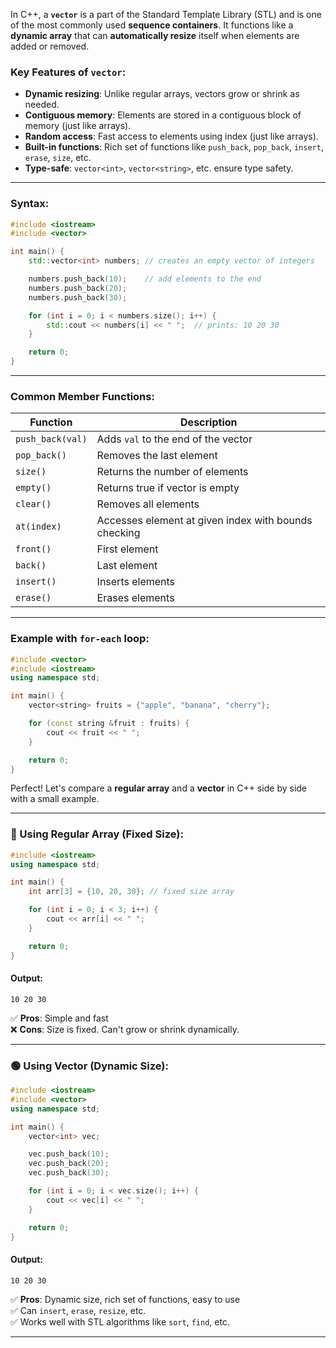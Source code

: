 In C++, a **`vector`** is a part of the Standard Template Library (STL) and is one of the most commonly used **sequence containers**. It functions like a **dynamic array** that can **automatically resize** itself when elements are added or removed.

### Key Features of `vector`:
- **Dynamic resizing**: Unlike regular arrays, vectors grow or shrink as needed.
- **Contiguous memory**: Elements are stored in a contiguous block of memory (just like arrays).
- **Random access**: Fast access to elements using index (just like arrays).
- **Built-in functions**: Rich set of functions like `push_back`, `pop_back`, `insert`, `erase`, `size`, etc.
- **Type-safe**: `vector<int>`, `vector<string>`, etc. ensure type safety.

---

### Syntax:
```cpp
#include <iostream>
#include <vector>

int main() {
    std::vector<int> numbers; // creates an empty vector of integers

    numbers.push_back(10);    // add elements to the end
    numbers.push_back(20);
    numbers.push_back(30);

    for (int i = 0; i < numbers.size(); i++) {
        std::cout << numbers[i] << " ";  // prints: 10 20 30
    }

    return 0;
}
```

---

### Common Member Functions:
| Function         | Description                                 |
|------------------|---------------------------------------------|
| `push_back(val)` | Adds `val` to the end of the vector         |
| `pop_back()`     | Removes the last element                    |
| `size()`         | Returns the number of elements              |
| `empty()`        | Returns true if vector is empty             |
| `clear()`        | Removes all elements                        |
| `at(index)`      | Accesses element at given index with bounds checking |
| `front()`        | First element                               |
| `back()`         | Last element                                |
| `insert()`       | Inserts elements                            |
| `erase()`        | Erases elements                             |

---

### Example with `for-each` loop:
```cpp
#include <vector>
#include <iostream>
using namespace std;

int main() {
    vector<string> fruits = {"apple", "banana", "cherry"};

    for (const string &fruit : fruits) {
        cout << fruit << " ";
    }

    return 0;
}
```

Perfect! Let's compare a **regular array** and a **vector** in C++ side by side with a small example.

---

### 🔵 Using Regular Array (Fixed Size):
```cpp
#include <iostream>
using namespace std;

int main() {
    int arr[3] = {10, 20, 30}; // fixed size array

    for (int i = 0; i < 3; i++) {
        cout << arr[i] << " ";
    }

    return 0;
}
```

#### Output:
```
10 20 30
```

✅ **Pros**: Simple and fast  
❌ **Cons**: Size is fixed. Can't grow or shrink dynamically.

---

### 🟢 Using Vector (Dynamic Size):
```cpp
#include <iostream>
#include <vector>
using namespace std;

int main() {
    vector<int> vec;

    vec.push_back(10);
    vec.push_back(20);
    vec.push_back(30);

    for (int i = 0; i < vec.size(); i++) {
        cout << vec[i] << " ";
    }

    return 0;
}
```

#### Output:
```
10 20 30
```

✅ **Pros**: Dynamic size, rich set of functions, easy to use  
✅ Can `insert`, `erase`, `resize`, etc.  
✅ Works well with STL algorithms like `sort`, `find`, etc.

---
